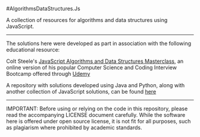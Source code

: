 #AlgorithmsDataStructures.Js

<p>A collection of resources for algorithms and data structures using JavaScript.</p>

<hr>

<p>The solutions here were developed as part in association with the following educational resource:</p>

<p>Colt Steele's <a href="https://www.udemy.com/course/js-algorithms-and-data-structures-masterclass/">JavaScript Algorithms and Data Structures Masterclass</a>, an online version of his popular Computer Science and Coding Interview Bootcamp offered through <a href="https://udemy.com">Udemy</a></p>

<p>A repository with solutions developed using Java and Python, along with another collection of JavaScript solutions, can be found <a href="https://github.com/martindwyer/AlgorithmsDataStructures">here</a></p>

<hr>

IMPORTANT: Before using or relying on the code in this repository, please read the accompanying LICENSE document carefully. While the software here is offered under open source license, it is not fit for all purposes, such as plagiarism where prohibited by academic standards.
